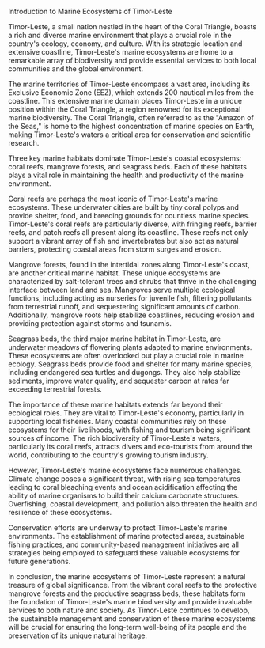 Introduction to Marine Ecosystems of Timor-Leste

Timor-Leste, a small nation nestled in the heart of the Coral Triangle, boasts a rich and diverse marine environment that plays a crucial role in the country's ecology, economy, and culture. With its strategic location and extensive coastline, Timor-Leste's marine ecosystems are home to a remarkable array of biodiversity and provide essential services to both local communities and the global environment.

The marine territories of Timor-Leste encompass a vast area, including its Exclusive Economic Zone (EEZ), which extends 200 nautical miles from the coastline. This extensive marine domain places Timor-Leste in a unique position within the Coral Triangle, a region renowned for its exceptional marine biodiversity. The Coral Triangle, often referred to as the "Amazon of the Seas," is home to the highest concentration of marine species on Earth, making Timor-Leste's waters a critical area for conservation and scientific research.

Three key marine habitats dominate Timor-Leste's coastal ecosystems: coral reefs, mangrove forests, and seagrass beds. Each of these habitats plays a vital role in maintaining the health and productivity of the marine environment.

Coral reefs are perhaps the most iconic of Timor-Leste's marine ecosystems. These underwater cities are built by tiny coral polyps and provide shelter, food, and breeding grounds for countless marine species. Timor-Leste's coral reefs are particularly diverse, with fringing reefs, barrier reefs, and patch reefs all present along its coastline. These reefs not only support a vibrant array of fish and invertebrates but also act as natural barriers, protecting coastal areas from storm surges and erosion.

Mangrove forests, found in the intertidal zones along Timor-Leste's coast, are another critical marine habitat. These unique ecosystems are characterized by salt-tolerant trees and shrubs that thrive in the challenging interface between land and sea. Mangroves serve multiple ecological functions, including acting as nurseries for juvenile fish, filtering pollutants from terrestrial runoff, and sequestering significant amounts of carbon. Additionally, mangrove roots help stabilize coastlines, reducing erosion and providing protection against storms and tsunamis.

Seagrass beds, the third major marine habitat in Timor-Leste, are underwater meadows of flowering plants adapted to marine environments. These ecosystems are often overlooked but play a crucial role in marine ecology. Seagrass beds provide food and shelter for many marine species, including endangered sea turtles and dugongs. They also help stabilize sediments, improve water quality, and sequester carbon at rates far exceeding terrestrial forests.

The importance of these marine habitats extends far beyond their ecological roles. They are vital to Timor-Leste's economy, particularly in supporting local fisheries. Many coastal communities rely on these ecosystems for their livelihoods, with fishing and tourism being significant sources of income. The rich biodiversity of Timor-Leste's waters, particularly its coral reefs, attracts divers and eco-tourists from around the world, contributing to the country's growing tourism industry.

However, Timor-Leste's marine ecosystems face numerous challenges. Climate change poses a significant threat, with rising sea temperatures leading to coral bleaching events and ocean acidification affecting the ability of marine organisms to build their calcium carbonate structures. Overfishing, coastal development, and pollution also threaten the health and resilience of these ecosystems.

Conservation efforts are underway to protect Timor-Leste's marine environments. The establishment of marine protected areas, sustainable fishing practices, and community-based management initiatives are all strategies being employed to safeguard these valuable ecosystems for future generations.

In conclusion, the marine ecosystems of Timor-Leste represent a natural treasure of global significance. From the vibrant coral reefs to the protective mangrove forests and the productive seagrass beds, these habitats form the foundation of Timor-Leste's marine biodiversity and provide invaluable services to both nature and society. As Timor-Leste continues to develop, the sustainable management and conservation of these marine ecosystems will be crucial for ensuring the long-term well-being of its people and the preservation of its unique natural heritage.